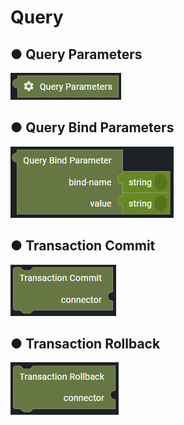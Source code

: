 # Query

## ● Query Parameters

![](../../../.gitbook/assets/image%20%28226%29.png)

## ● Query Bind Parameters

![](../../../.gitbook/assets/image%20%28247%29.png)

## ● Transaction Commit

![](../../../.gitbook/assets/image%20%28225%29.png)

## ● Transaction Rollback

![](../../../.gitbook/assets/image%20%28230%29.png)

